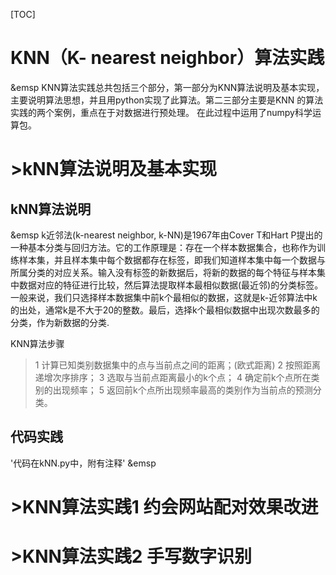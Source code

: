[TOC]


# KNN（K- nearest neighbor）算法实践
&emsp KNN算法实践总共包括三个部分，第一部分为KNN算法说明及基本实现，主要说明算法思想，并且用python实现了此算法。第二三部分主要是KNN 的算法实践的两个案例，重点在于对数据进行预处理。 在此过程中运用了numpy科学运算包。
# >kNN算法说明及基本实现
## kNN算法说明
  &emsp k近邻法(k-nearest neighbor, k-NN)是1967年由Cover T和Hart P提出的一种基本分类与回归方法。它的工作原理是：存在一个样本数据集合，也称作为训练样本集，并且样本集中每个数据都存在标签，即我们知道样本集中每一个数据与所属分类的对应关系。输入没有标签的新数据后，将新的数据的每个特征与样本集中数据对应的特征进行比较，然后算法提取样本最相似数据(最近邻)的分类标签。一般来说，我们只选择样本数据集中前k个最相似的数据，这就是k-近邻算法中k的出处，通常k是不大于20的整数。最后，选择k个最相似数据中出现次数最多的分类，作为新数据的分类.

KNN算法步骤
>
> 1 计算已知类别数据集中的点与当前点之间的距离；(欧式距离)
> 2 按照距离递增次序排序；
> 3 选取与当前点距离最小的k个点；
> 4 确定前k个点所在类别的出现频率；
> 5 返回前k个点所出现频率最高的类别作为当前点的预测分类。
>

## 代码实践
'代码在kNN.py中，附有注释'
&emsp 
# >KNN算法实践1 约会网站配对效果改进
# >KNN算法实践2 手写数字识别
